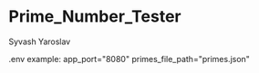 # Prime_Number_Tester

Syvash Yaroslav 

.env example:
app_port="8080"
primes_file_path="primes.json"
